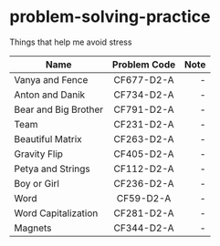 # problem-solving-practice
Things that help me avoid stress

| Name        | Problem Code           | Note  |
| ------------- |:-------------:| -----:|
| Vanya and Fence | CF677-D2-A | - |
| Anton and Danik | CF734-D2-A      |   - |
| Bear and Big Brother | CF791-D2-A |    - |
| Team | CF231-D2-A |    - |
| Beautiful Matrix | CF263-D2-A |    - |
| Gravity Flip | CF405-D2-A |    - |
| Petya and Strings | CF112-D2-A |    - |
| Boy or Girl | CF236-D2-A |    - |
| Word | CF59-D2-A |    - |
| Word Capitalization |CF281-D2-A |    - |
| Magnets | CF344-D2-A |    - |

